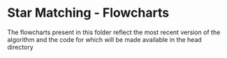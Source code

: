 # Star Matching - Flowcharts

The flowcharts present in this folder reflect the most recent version of the algorithm and the code for which will be made available in the head directory
